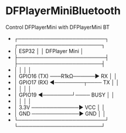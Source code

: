# DFPlayerMiniBluetooth
Control DFPlayerMini with DFPlayerMini BT

  
  * ┌────────────────────────┐          ┌───────────────────────┐  
  * │        ESP32           │          │     DFPlayer Mini     │
  * ├────────────────────────┤          ├───────────────────────┤  
  * │                        │          │                       │  
  * │  GPIO16 (TX)  ───R1kΩ──────▶  RX  │                       │ 
  * │  GPIO17 (RX)  ◀────────┬────  TX  │                       │
  * │                        │          │                       │  
  * │  GPIO19       ◀────────┘──── BUSY │                       │
  * │                        │          │                       │  
  * │  3.3V        ─────────────▶  VCC  │                       │
  * │  GND         ─────────────▶  GND  │                       │
  * └────────────────────────┘          └───────────────────────┘  
